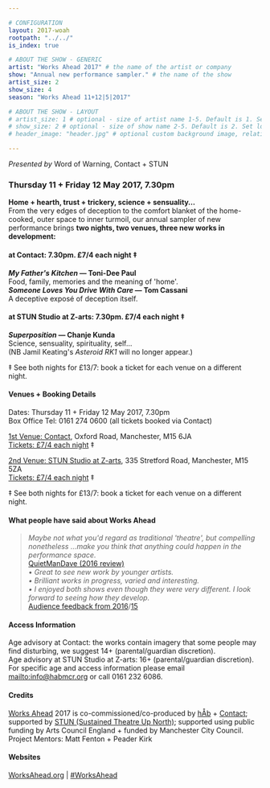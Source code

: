 ```yaml
---

# CONFIGURATION
layout: 2017-woah
rootpath: "../../"
is_index: true

# ABOUT THE SHOW - GENERIC
artist: "Works Ahead 2017" # the name of the artist or company
show: "Annual new performance sampler." # the name of the show
artist_size: 2
show_size: 4
season: "Works Ahead 11+12|5|2017"

# ABOUT THE SHOW - LAYOUT
# artist_size: 1 # optional - size of artist name 1-5. Default is 1. Set longer names to lower values
# show_size: 2 # optional - size of show name 2-5. Default is 2. Set longer names to lower values
# header_image: "header.jpg" # optional custom background image, relative to current page

---
```

*Presented by* Word of Warning, Contact + STUN
         
### Thursday 11 + Friday 12 May 2017, 7.30pm        
**Home + hearth, trust + trickery, science + sensuality…**        
From the very edges of deception to the comfort blanket of the home-cooked, outer space to inner turmoil, our annual sampler of new performance brings **two nights, two venues, three new works in development:**             
         
#### at Contact: 7.30pm. £7/4 each night ‡        
***My Father's Kitchen* — Toni-Dee Paul**<br>Food, family, memories and the meaning of 'home'.        
***Someone Loves You Drive With Care* — Tom Cassani**<br>A deceptive exposé of deception itself.        
        
#### at STUN Studio at Z-arts: 7.30pm. £7/4 each night ‡        
***Superposition* — Chanje Kunda**<br>Science, sensuality, spirituality, self…        
(NB Jamil Keating's *Asteroid RK1* will no longer appear.)         
         
‡ See both nights for £13/7: book a ticket for each venue on a different night.
            
#### Venues + Booking Details        
Dates: Thursday 11 + Friday 12 May 2017, 7.30pm          
Box Office Tel: 0161 274 0600 (all tickets booked via Contact)        
           
<a href="http://contactmcr.com/visit/getting-here" target="_blank">1st Venue: Contact</a>, Oxford Road, Manchester, M15 6JA        
<a href="http://contactmcr.com/whats-on/72092-works-ahead-at-contact/booking" target="_blank">Tickets: £7/4 each night</a> ‡
        
<a href="http://www.z-arts.org/about-us/getting-here" target="_blank">2nd Venue: STUN Studio at Z-arts</a>, 335 Stretford Road, Manchester, M15 5ZA         
<a href="http://contactmcr.com/whats-on/72292-works-ahead-at-stun-studio/booking" target="_blank">Tickets: £7/4 each night</a> ‡        
        
‡ See both nights for £13/7: book a ticket for each venue on a different night.         
        
#### What people have said about Works Ahead        
>*Maybe not what you'd regard as traditional 'theatre', but compelling nonetheless …make you think that anything could happen in the performance space.*         
<a href="http://quietmandave.co.uk/2016/06/works-ahead" target="_blank">QuietManDave (2016 review)</a>            
>• *Great to see new work by younger artists.<br>• Brilliant works in progress, varied and interesting.<br>• I enjoyed both shows even though they were very different. I look forward to seeing how they develop.*          
[Audience feedback from 2016](/archive/2016-worksahead)/[15](/archive/2015-worksahead)        
          
#### Access Information        
Age advisory at Contact: the works contain imagery that some people may find disturbing, we suggest 14+ (parental/guardian discretion).<br>Age advisory at STUN Studio at Z-arts: 16+ (parental/guardian discretion).<br>For specific age and access information please email <mailto:info@habmcr.org> or call 0161 232 6086.          
          
#### Credits         
[Works Ahead](/hab/worksahead) 2017 is co-commissioned/co-produced by [hÅb](/hab) + <a href="http://contactmcr.com" target="_blank">Contact</a>; supported by <a href="http://stunlive.com" target="_blank">STUN (Sustained Theatre Up North)</a>; supported using public funding by Arts Council England + funded by Manchester City Council.<br>Project Mentors: Matt Fenton + Peader Kirk        
        
#### Websites         
<a href="http://worksahead.org" target="_blank">WorksAhead.org</a> | <a href="http://twitter.com/hashtag/WorksAhead" target="_blank">#WorksAhead</a>
